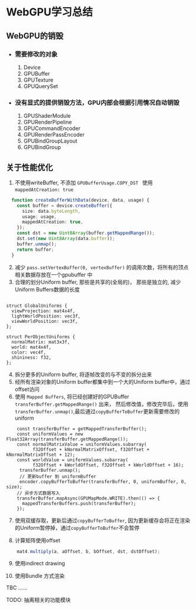 # WebGPU学习总结

## WebGPU的销毁
* ### 需要修改的对象
    1. Device
    2. GPUBuffer
    3. GPUTexture
    4. GPUQuerySet

* ### 没有显式的提供销毁方法，GPU内部会根据引用情况自动销毁
    1. GPUShaderModule 
    2. GPURenderPipeline
    3. GPUCommandEncoder 
    4. GPURenderPassEncoder 
    5. GPUBindGroupLayout
    6. GPUBindGroup

## 关于性能优化
1. 不使用writeBuffer, 不添加 `GPUBufferUsage.COPY_DST ` 使用  `mappedAtCreation: true` 
```typescript
  function createBufferWithData(device, data, usage) {
    const buffer = device.createBuffer({
      size: data.byteLength,
      usage: usage,
      mappedAtCreation: true,
    });
    const dst = new Uint8Array(buffer.getMappedRange());
    dst.set(new Uint8Array(data.buffer));
    buffer.unmap();
    return buffer;
  }
```
2. 减少 `pass.setVertexBuffer(0, vertexBuffer)` 的调用次数，将所有的顶点相关数据存放在一个gpubuffer 中 
3. 合理的划分Uniform buffer, 那些是共享的(全局的)， 那些是独立的, 减少Uniform Buffers数据的长度
```wgsl

struct GlobalUniforms {
  viewProjection: mat4x4f,
  lightWorldPosition: vec3f,
  viewWorldPosition: vec3f,
};

struct PerObjectUniforms {
  normalMatrix: mat3x3f,
  world: mat4x4f,
  color: vec4f,
  shininess: f32,
};

```
4. 拆分更多的Uniform buffer, 将逐帧改变的与不变的拆分出来
5. 经所有渲染对象的Uniform buffer都集中到一个大的Uniform buffer中，通过offset访问
6. 使用 `Mapped Buffers`, 将已经创建好的GPUBuffer `transferBuffer.getMappedRange()` 出来， 然后修改值，修改完毕后，使用  `transferBuffer.unmap()`,最后通过`copyBufferToBuffer`更新需要修改的uniform
```wgsl
    const transferBuffer = getMappedTransferBuffer();
    const uniformValues = new Float32Array(transferBuffer.getMappedRange());
    const normalMatrixValue = uniformValues.subarray(
          f32Offset + kNormalMatrixOffset, f32Offset + kNormalMatrixOffset + 12);
    const worldValue = uniformValues.subarray(
          f32Offset + kWorldOffset, f32Offset + kWorldOffset + 16);
     transferBuffer.unmap();
     // 更新buffer 到 uniformBuffer
     encoder.copyBufferToBuffer(transferBuffer, 0, uniformBuffer, 0, size);
    // 异步方式数据写入
    transferBuffer.mapAsync(GPUMapMode.WRITE).then(() => {
      mappedTransferBuffers.push(transferBuffer);
    });
```

7. 使用双缓存取，更新后通过`copyBufferToBuffer`, 因为更新缓存会将正在渲染的Uniform暂停掉，通过`copyBufferToBuffer`不会暂停

8. 计算矩阵使用offset
```typescript
    mat4.multiply(a, aOffset, b, bOffset, dst, dstOffset);
```
9. 使用indirect drawing

10. 使用Bundle 方式渲染

TBC ……

TODO: 抽离相关的功能模块

  